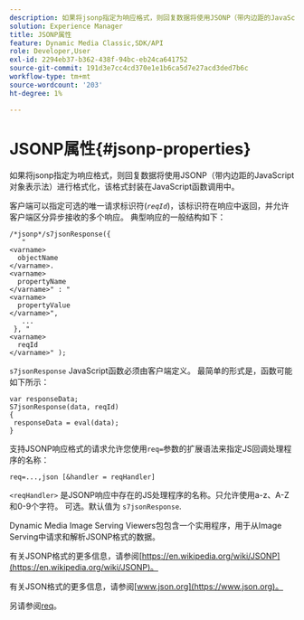 ```yaml
---
description: 如果将jsonp指定为响应格式，则回复数据将使用JSONP（带内边距的JavaScript对象表示法）进行格式化，该格式封装在JavaScript函数调用中。
solution: Experience Manager
title: JSONP属性
feature: Dynamic Media Classic,SDK/API
role: Developer,User
exl-id: 2294eb37-b362-438f-94bc-eb24ca641752
source-git-commit: 191d3e7cc4cd370e1e1b6ca5d7e27acd3ded7b6c
workflow-type: tm+mt
source-wordcount: '203'
ht-degree: 1%

---
```


# JSONP属性{#jsonp-properties}

如果将jsonp指定为响应格式，则回复数据将使用JSONP（带内边距的JavaScript对象表示法）进行格式化，该格式封装在JavaScript函数调用中。

客户端可以指定可选的唯一请求标识符(*`reqId`*)，该标识符在响应中返回，并允许客户端区分异步接收的多个响应。 典型响应的一般结构如下：

```
/*jsonp*/s7jsonResponse({ 
   " 
<varname>
  objectName 
</varname>. 
<varname>
  propertyName 
</varname>" : " 
<varname>
  propertyValue 
</varname>", 
   ... 
 }, " 
<varname>
  reqId 
</varname>" );
```

`s7jsonResponse` JavaScript函数必须由客户端定义。 最简单的形式是，函数可能如下所示：

```
var responseData; 
S7jsonResponse(data, reqId) 
{ 
 responseData = eval(data); 
}
```

支持JSONP响应格式的请求允许您使用`req=`参数的扩展语法来指定JS回调处理程序的名称：

`req=...,json [&handler = reqHandler]`

`<reqHandler>` 是JSONP响应中存在的JS处理程序的名称。只允许使用a-z、A-Z和0-9个字符。 可选。默认值为 `s7jsonResponse`.

Dynamic Media Image Serving Viewers包包含一个实用程序，用于从Image Serving中请求和解析JSONP格式的数据。

有关JSONP格式的更多信息，请参阅[https://en.wikipedia.org/wiki/JSONP](https://en.wikipedia.org/wiki/JSONP)。

有关JSON格式的更多信息，请参阅[www.json.org](https://www.json.org)。

另请参阅[req](../../../../../../is-api/http-ref/image-serving-api-ref/c-http-protocol-reference/c-command-reference/r-req/r-req.md#reference-907cdb4a97034db7ad94695f25552e76)。
